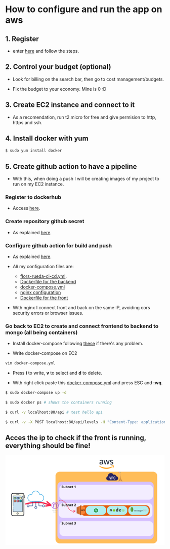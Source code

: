 # How to configure and run the app on aws

## 1. Register
- enter [here](signin.aws.amazon.com) and follow the steps.

## 2. Control your budget (optional)

- Look for billing on the search bar, then go to cost management/budgets.

- Fix the budget to your economy. Mine is 0 :D

## 3. Create EC2 instance and connect to it

- As a recomendation, run t2.micro for free and give permision to http, https and ssh.

## 4. Install docker with yum
```sh
$ sudo yum install docker
```

## 5. Create github action to have a pipeline

- With this, when doing a push I will be creating images of my project to run on my EC2 instance.

### Register to dockerhub

- Access [here](https://hub.docker.com/).

### Create repository github secret
- As explained [here](https://github.com/docker/login-action#docker-hub).

### Configure github action for build and push
- As explained [here](https://github.com/docker/build-push-action).
- *All* my configuration files are:
    - [flors-rueda-ci-cd.yml](../../../../../.github/workflows/flors-rueda-ci-cd.yml).
    - [Dockerfile for the backend](../Dockerfile)
    - [docker-compose.yml](../docker-compose.yml)
    - [nginx configuration](../nginx/nginx.conf)
    - [Dockerfile for the front](../nginx/Dockerfile)

- With nginx I connect front and back on the same IP, avoiding cors security errors or browser issues.

### Go back to EC2 to create and connect frontend to backend to mongo (all being containers)

- Install docker-compose following [these](https://stackoverflow.com/questions/36685980/why-is-docker-installed-but-not-docker-compose) if there's any problem.

- Write docker-compose on EC2

```sh
vim docker-compose.yml
```
- Press **i** to write, **v** to select and **d** to delete.

- With right click paste this [docker-compose.yml](../docker-compose.yml) and press ESC and **:wq**.

```sh
$ sudo docker-compose up -d
```
```sh
$ sudo docker ps # shows the containers running
```

```sh
$ curl -v localhost:80/api # test hello api
```
```sh
$ curl -v -X POST localhost:80/api/levels -H "Content-Type: application/json" -d '{"name": "curlTest", "layout": [["empty", "bomb", "stonks", "empty", "dirt", "bomb", "dirt", "empty", "start"]], "id": "id-ex1"}'  # test post to api
```
## Acces the ip to check if the front is running, everything should be fine!



![](./img/aws.png)
